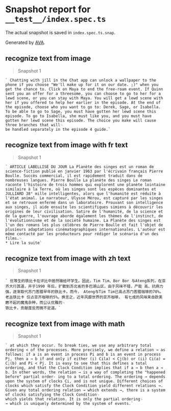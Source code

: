 # Snapshot report for `__test__/index.spec.ts`

The actual snapshot is saved in `index.spec.ts.snap`.

Generated by [AVA](https://avajs.dev).

## recognize text from image

> Snapshot 1

    ` Chatting with jill in the Chat app can unlock a wallpaper to the phone if you choose "We'll make up for it on our date. ;)" when you get the chance to. Click on Maya to end the free-roam event. If Quinn sent you an offer for a threesome, you can choose to go to her for a lewd scene, or you can stay with Maya. You will get a lewd scene with her if you offered to help her earlier in the episode. At the end of the episode, choose who you want to go to: Derek, Sage, or Isabella. To be able to go to Sage, you must have gotten her lewd scene this episode. To go to Isabella, she must like you, and you must have gotten her lewd scene this episode. The choice you make will cause three branches that will␊
    be handled separately in the episode 4 guide.`

## recognize text from image with fr text

> Snapshot 1

    ` ARTICLE LABELLISÉ DU JOUR La Planète des singes est un roman de science-fiction publié en janvier 1963 par l'écrivain français Pierre Boulle. Succès commercial, il est rapidement traduit dans de nombreuses langues. Pierre Boulle La planète des singes Le roman raconte l'histoire de trois hommes qui explorent une planète lointaine similaire à la Terre, où les singes sont les espèces dominantes et JULLIARD 38° mille intelligentes, alors que l'humanité est réduite à l'état animal. Le narrateur, Ulysse Mérou, est capturé par les singes et se retrouve enfermé dans un laboratoire. Prouvant son intelligence aux singes, il aide ensuite les scientifiques simiens à découvrir les origines de leur civilisation. Satire de l'humanité, de la science et de la guerre, l'ouvrage aborde également les thèmes de l'instinct, de l'évolutionnisme et de la société humaine. La Planète des singes est l'un des romans les plus célèbres de Pierre Boulle et fait l'objet de plusieurs adaptations cinématographiques internationales. L'auteur est même contacté par les producteurs pour rédiger le scénario d'un des films.␊
    * Lire la suite`

## recognize text from image with zh text

> Snapshot 1

    ` 优等生的铁比卡在评比中居然输给坏学生。因此，Tim Tim、Bor Bor 与Ateng系列，在亚齐大行其道，并于1990 年后，扩散到苏北省的多巴湖山区，由于风味不错，产能 高、抗病力强，逐渐取代苏门答腊早年的铁比卡。而今， Ateng与Tim Tim已高占苏门答腊咖啡的70%。老丛铁比卡 仅占亚齐咖啡的5%。换言之，近年风靡世界的亚齐咖啡， 有七成的风味来自欧美瞧不起的魔鬼杂种，而公认优雅的␊
    铁比卡，贡献度反而微不足道。`

## recognize text from image with math

> Snapshot 1

    ` at which they occur. To break ties, we use any arbitrary total ordering < of the processes. More precisely, we define a relation → as follows: if a is an event in process Pi and b is an event in process Pj, then a → b if and only if either (i) Cila) < Cj(b) or (ii) Ci(a) = C;(b) and Pi < Pj. It is easy to see that this defines a total ordering, and that the Clock Condition implies that if a → b then a → b. In other words, the relation → is a way of completing the "happened before" partial order- ing to a total ordering. The ordering → depends upon the system of clocks Ci, and is not unique. Different choices of clocks which satisfy the Clock Condition yield different relations →. Given any total ordering relation → which extends →, there is a system of clocks satisfying the Clock Condition␊
    which yields that relation. It is only the partial ordering␊
    → which is uniquely determined by the system of events.`
